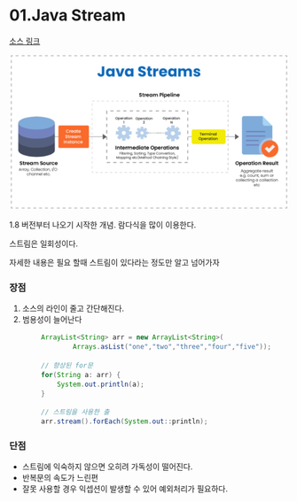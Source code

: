 # 01.Java Stream

[소스 링크](../../src/)

![](../../.gitbook/assets/java-streams.png)

1.8 버전부터 나오기 시작한 개념. 람다식을 많이 이용한다.

스트림은 일회성이다.

자세한 내용은 필요 할때 스트림이 있다라는 정도만 알고 넘어가자

### 장점

1. 소스의 라인이 줄고 간단해진다. 
2. 범용성이 늘어난다

```java
		ArrayList<String> arr = new ArrayList<String>(
				Arrays.asList("one","two","three","four","five"));
						
		// 향상된 for문
		for(String a: arr) {
			System.out.println(a);
		}
		
		// 스트림을 사용한 출
		arr.stream().forEach(System.out::println);
```

### 단점

* 스트림에 익숙하지 않으면 오히려 가독성이 떨어진다.
* 반복문의 속도가 느린편
* 잘못 사용할 경우 익셉션이 발생할 수 있어 예외처리가 필요하다.

